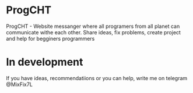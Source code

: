 # ProgCHT
ProgCHT - Website messanger where all programers from all planet can communicate withe each other. Share ideas, fix problems, create project and help for begginers programmers

# In development
If you have ideas, recommendatiions or you can help, write me on telegram @MixFix7L

